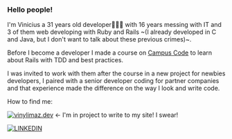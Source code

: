 ### Hello people!

I'm Vinicius a 31 years old developer👨🏽‍💻 with 16 years messing with IT and 3 of them web developing with Ruby and Rails ~(I already developed in C and Java, but I don't want to talk about these previous crimes)~.

Before I become a developer I made a course on [Campus Code](https://www.campuscode.com.br) to learn about Rails with TDD and best practices.

I was invited to work with them after the course in a new project for newbies developers, I paired with a senior developer coding for partner companies and that experience made the difference on the way I look and write code.

How to find me:

[![vinylimaz.dev](https://img.shields.io/badge/VinyLimaZ-site%2Fblog-brightgreen)](https://vinylimaz.dev) <- I'm in project to write to my site! I swear!

[![LINKEDIN](https://img.shields.io/badge/Linkedin-black?style=for-the-badge&logo=linkedin)](https://www.linkedin.com/in/vinylimaz)  
